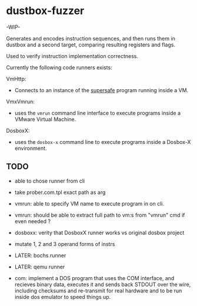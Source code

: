 # dustbox-fuzzer

-WIP-

Generates and encodes instruction sequences, and then runs them in
dustbox and a second target, comparing resulting registers and flags.

Used to verify instruction implementation correctness.

Currently the following code runners exists:

VmHttp:

- Connects to an instance of the [supersafe](https://github.com/martinlindhe/supersafe) program running inside a VM.

VmxVmrun:

- uses the `vmrun` command line interface to execute programs inside a VMware Virtual Machine.

DosboxX:

- uses the `dosbox-x` command line to execute programs inside a Dosbox-X environment.

## TODO

- able to chose runner from cli
- take prober.com.tpl exact path as arg
- vmrun: able to specify VM name to execute program in on cli.
- vmrun: should be able to extract full path to vm:s from "vmrun" cmd if even needed ?
- dosboxx: verity that DosboxX runner works vs original dosbox project

- mutate 1, 2 and 3 operand forms of instrs

- LATER: bochs runner
- LATER: qemu runner

- com: implement a DOS program that uses the COM interface,
    and recieves binary data, executes it and sends back STDOUT over the wire,
    including checksums and re-transmit for real hardware and to be run inside
    dos emulator to speed things up.
